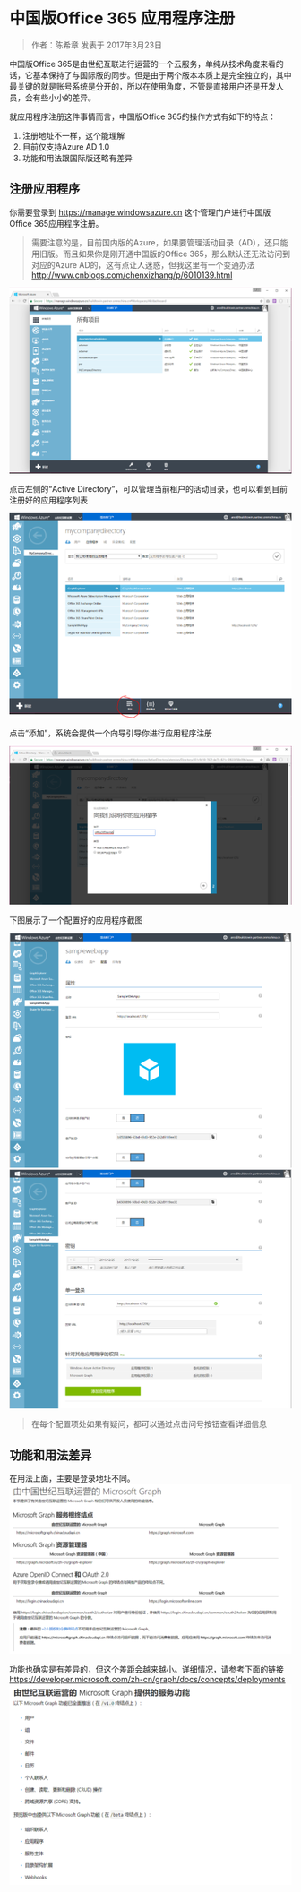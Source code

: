 # 中国版Office 365 应用程序注册

> 作者：陈希章 发表于 2017年3月23日

中国版Office 365是由世纪互联进行运营的一个云服务，单纯从技术角度来看的话，它基本保持了与国际版的同步。但是由于两个版本本质上是完全独立的，其中最关键的就是账号系统是分开的，所以在使用角度，不管是直接用户还是开发人员，会有些小小的差异。

就应用程序注册这件事情而言，中国版Office 365的操作方式有如下的特点：

1. 注册地址不一样，这个能理解
1. 目前仅支持Azure AD 1.0
1. 功能和用法跟国际版还略有差异

## 注册应用程序

你需要登录到 <https://manage.windowsazure.cn> 这个管理门户进行中国版Office 365应用程序注册。
>需要注意的是，目前国内版的Azure，如果要管理活动目录（AD），还只能用旧版。而且如果你是刚开通中国版的Office 365，那么默认还无法访问到对应的Azure AD的，这有点让人迷惑，但我这里有一个变通办法 <http://www.cnblogs.com/chenxizhang/p/6010139.html>

![中国版Azure管理中心](images/mooncake-portal.PNG)

点击左侧的“Active Directory”，可以管理当前租户的活动目录，也可以看到目前注册好的应用程序列表

![office 365应用程序](images/gallatin-applications.PNG)

点击“添加”，系统会提供一个向导引导你进行应用程序注册

![增加应用程序](images/gallatin-add-application.PNG)

下图展示了一个配置好的应用程序截图

![应用程序示例](images/gallatin-applicationsample.PNG)
![应用程序示例](images/gallatin-applicationsample2.PNG)

>在每个配置项处如果有疑问，都可以通过点击问号按钮查看详细信息

## 功能和用法差异

在用法上面，主要是登录地址不同。
![](images/gallatin-use.PNG)

功能也确实是有差异的，但这个差距会越来越小。详细情况，请参考下面的链接
<https://developer.microsoft.com/zh-cn/graph/docs/concepts/deployments>
![](images/gallatin-function.PNG)
